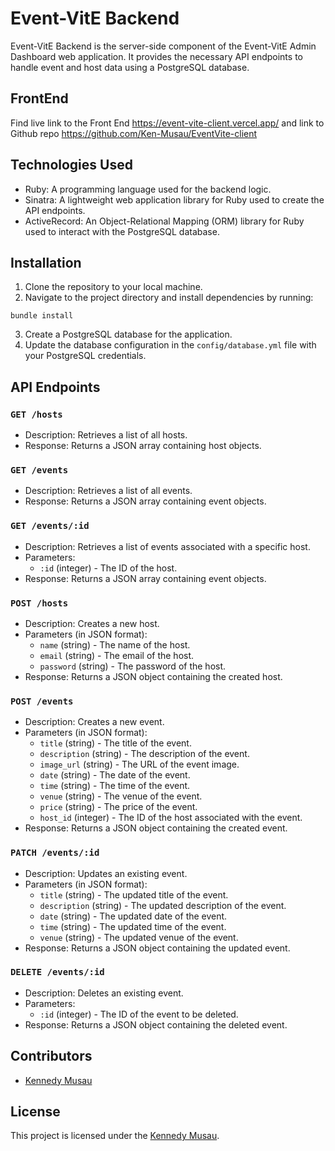 # Event-VitE Backend

Event-VitE Backend is the server-side component of the Event-VitE Admin Dashboard web application. It provides the necessary API endpoints to handle event and host data using a PostgreSQL database.

## FrontEnd

Find live link to the Front End https://event-vite-client.vercel.app/ and link to Github repo https://github.com/Ken-Musau/EventVite-client

## Technologies Used

- Ruby: A programming language used for the backend logic.
- Sinatra: A lightweight web application library for Ruby used to create the API endpoints.
- ActiveRecord: An Object-Relational Mapping (ORM) library for Ruby used to interact with the PostgreSQL database.

## Installation

1. Clone the repository to your local machine.
2. Navigate to the project directory and install dependencies by running:

```
bundle install
```

3. Create a PostgreSQL database for the application.
4. Update the database configuration in the `config/database.yml` file with your PostgreSQL credentials.

## API Endpoints

### `GET /hosts`

- Description: Retrieves a list of all hosts.
- Response: Returns a JSON array containing host objects.

### `GET /events`

- Description: Retrieves a list of all events.
- Response: Returns a JSON array containing event objects.

### `GET /events/:id`

- Description: Retrieves a list of events associated with a specific host.
- Parameters:
  - `:id` (integer) - The ID of the host.
- Response: Returns a JSON array containing event objects.

### `POST /hosts`

- Description: Creates a new host.
- Parameters (in JSON format):
  - `name` (string) - The name of the host.
  - `email` (string) - The email of the host.
  - `password` (string) - The password of the host.
- Response: Returns a JSON object containing the created host.

### `POST /events`

- Description: Creates a new event.
- Parameters (in JSON format):
  - `title` (string) - The title of the event.
  - `description` (string) - The description of the event.
  - `image_url` (string) - The URL of the event image.
  - `date` (string) - The date of the event.
  - `time` (string) - The time of the event.
  - `venue` (string) - The venue of the event.
  - `price` (string) - The price of the event.
  - `host_id` (integer) - The ID of the host associated with the event.
- Response: Returns a JSON object containing the created event.

### `PATCH /events/:id`

- Description: Updates an existing event.
- Parameters (in JSON format):
  - `title` (string) - The updated title of the event.
  - `description` (string) - The updated description of the event.
  - `date` (string) - The updated date of the event.
  - `time` (string) - The updated time of the event.
  - `venue` (string) - The updated venue of the event.
- Response: Returns a JSON object containing the updated event.

### `DELETE /events/:id`

- Description: Deletes an existing event.
- Parameters:
  - `:id` (integer) - The ID of the event to be deleted.
- Response: Returns a JSON object containing the deleted event.

## Contributors

- [Kennedy Musau](https://github.com/Ken-Musau)

## License

This project is licensed under the [Kennedy Musau](https://github.com/Ken-Musau).
